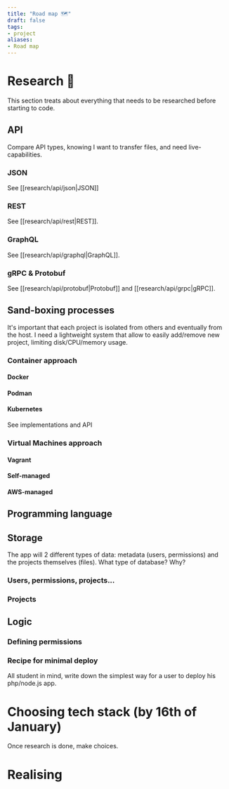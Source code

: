 ```yaml
---
title: "Road map 🗺️"
draft: false
tags:
- project
aliases:
- Road map
---
```



# Research 🔎

This section treats about everything that needs to be researched before starting to code.

## API 

Compare API types, knowing I want to transfer files, and need live-capabilities.

### JSON

See [[research/api/json|JSON]]

<!-- ![JSON](research/api/json) -->

### REST 

See [[research/api/rest|REST]].


### GraphQL

See [[research/api/graphql|GraphQL]].

### gRPC & Protobuf

See [[research/api/protobuf|Protobuf]] and [[research/api/grpc|gRPC]].

## Sand-boxing processes 

It's important that each project is isolated from others and eventually from the host. I need a lightweight system that allow to easily add/remove new project, limiting disk/CPU/memory usage.

### Container approach

#### Docker

#### Podman

#### Kubernetes

See implementations and API

### Virtual Machines approach

#### Vagrant

#### Self-managed

#### AWS-managed

## Programming language 

## Storage

The app will 2 different types of data: metadata (users, permissions) and the projects themselves (files).
What type of database? Why?

### Users, permissions, projects...

### Projects

## Logic

### Defining permissions

### Recipe for minimal deploy

All student in mind, write down the simplest way for a user to deploy his php/node.js app.

# Choosing tech stack (by 16th of January)

Once research is done, make choices.

# Realising